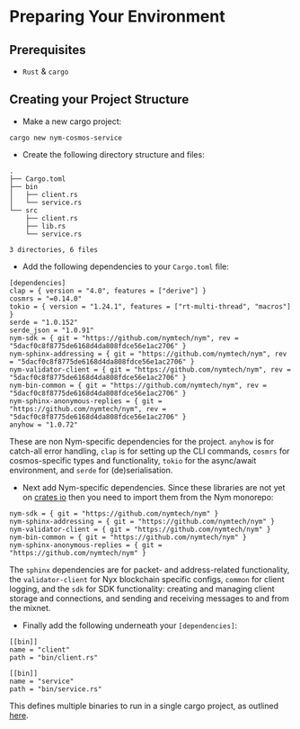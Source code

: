 # Preparing Your Environment

## Prerequisites
* `Rust` & `cargo`

## Creating your Project Structure

* Make a new cargo project:
```
cargo new nym-cosmos-service
```

* Create the following directory structure and files:
```
.
├── Cargo.toml
├── bin
│   ├── client.rs
│   └── service.rs
└── src
    ├── client.rs
    ├── lib.rs
    └── service.rs

3 directories, 6 files
```

* Add the following dependencies to your `Cargo.toml` file:
```
[dependencies]
clap = { version = "4.0", features = ["derive"] }
cosmrs = "=0.14.0"
tokio = { version = "1.24.1", features = ["rt-multi-thread", "macros"] }
serde = "1.0.152"
serde_json = "1.0.91"
nym-sdk = { git = "https://github.com/nymtech/nym", rev = "5dacf0c8f8775de6168d4da808fdce56e1ac2706" }
nym-sphinx-addressing = { git = "https://github.com/nymtech/nym", rev = "5dacf0c8f8775de6168d4da808fdce56e1ac2706" }
nym-validator-client = { git = "https://github.com/nymtech/nym", rev = "5dacf0c8f8775de6168d4da808fdce56e1ac2706" }
nym-bin-common = { git = "https://github.com/nymtech/nym", rev = "5dacf0c8f8775de6168d4da808fdce56e1ac2706" }
nym-sphinx-anonymous-replies = { git = "https://github.com/nymtech/nym", rev = "5dacf0c8f8775de6168d4da808fdce56e1ac2706" }
anyhow = "1.0.72"
```

These are non Nym-specific dependencies for the project. `anyhow` is for catch-all error handling, `clap` is for setting up the CLI commands, `cosmrs` for cosmos-specific types and functionality, `tokio` for the async/await environment, and `serde` for (de)serialisation.

* Next add Nym-specific dependencies. Since these libraries are not yet on [crates io](https://crates.io) then you need to import them from the Nym monorepo:
```
nym-sdk = { git = "https://github.com/nymtech/nym" }
nym-sphinx-addressing = { git = "https://github.com/nymtech/nym" }
nym-validator-client = { git = "https://github.com/nymtech/nym" }
nym-bin-common = { git = "https://github.com/nymtech/nym" }
nym-sphinx-anonymous-replies = { git = "https://github.com/nymtech/nym" }
```

The `sphinx` dependencies are for packet- and address-related functionality, the `validator-client` for Nyx blockchain specific configs, `common` for client logging, and the `sdk` for SDK functionality: creating and managing client storage and connections, and sending and receiving messages to and from the mixnet.

* Finally add the following underneath your `[dependencies]`:
```
[[bin]]
name = "client"
path = "bin/client.rs"

[[bin]]
name = "service"
path = "bin/service.rs"
```
This defines multiple binaries to run in a single cargo project, as outlined [here](https://doc.rust-lang.org/cargo/reference/cargo-targets.html#binaries).
